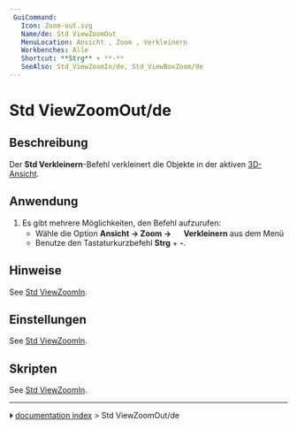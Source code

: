 ```yaml
---
 GuiCommand:
   Icon: Zoom-out.svg
   Name/de: Std ViewZoomOut
   MenuLocation: Ansicht , Zoom‏‎ , Verkleinern
   Workbenches: Alle
   Shortcut: **Strg** + **-**
   SeeAlso: Std_ViewZoomIn/de, Std_ViewBoxZoom/de
---
```


# Std ViewZoomOut/de



## Beschreibung

Der **Std Verkleinern**-Befehl verkleinert die Objekte in der aktiven [3D-Ansicht](3D_view.md).



## Anwendung

1.  Es gibt mehrere Möglichkeiten, den Befehl aufzurufen:
    -   Wähle die Option **Ansicht → Zoom‏‎ → <img src="images/Std_ViewZoomOut.svg" width=16px> Verkleinern** aus dem Menü
    -   Benutze den Tastaturkurzbefehl **Strg** + **-**.



## Hinweise

See [Std ViewZoomIn](Std_ViewZoomIn#Notes.md).



## Einstellungen

See [Std ViewZoomIn](Std_ViewZoomIn#Preferences.md).



## Skripten

See [Std ViewZoomIn](Std_ViewZoomIn#Scripting.md).



---
⏵ [documentation index](../README.md) > Std ViewZoomOut/de
